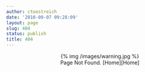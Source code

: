```yaml
---
author: ctoestreich
date: '2010-09-07 09:28:09'
layout: page
slug: 404
status: publish
title: 404
---
```

<p align="center">
{% img /images/warning.jpg %}
<BR>
Page Not Found.  [Home][Home] 
</p>

[Home]: http://www.christianoestreich.com/index.html